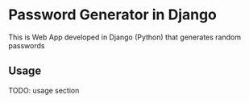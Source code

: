 # Password Generator in Django

This is Web App developed in Django (Python) that generates random passwords

## Usage

TODO: usage section
